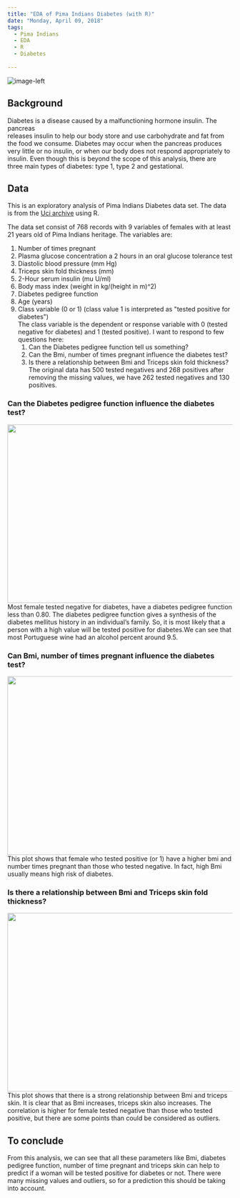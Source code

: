 ```yaml
---
title: "EDA of Pima Indians Diabetes (with R)"
date: "Monday, April 09, 2018"
tags:
  - Pima Indians
  - EDA
  - R
  - Diabetes
  
---
```


<p><img src="{{ site.url }}{{ site.baseurl }}/images/diabetes/pima indians.jpeg" alt="image-left" class="align-left" /></p>   

## Background    
Diabetes is a disease caused by a malfunctioning hormone insulin. The pancreas  
releases insulin to help our body store and use carbohydrate and fat from the food 
we consume. Diabetes may occur when the pancreas produces very little or no insulin, 
or when our body does not respond appropriately to insulin. Even though this is beyond
the scope of this analysis, there are three main types of diabetes: type 1, type 2 and gestational.

## Data 
This is an exploratory analysis of Pima Indians Diabetes data set. The data is from the [Uci archive](https://archive.ics.uci.edu/ml/datasets/pima+indians+diabetes) using R.

The data set consist of 768 records with 9 variables of females with at least  21 years old of Pima Indians heritage. The variables are:   
1. Number of times pregnant     
2. Plasma glucose concentration a 2 hours in an oral glucose tolerance test    
3. Diastolic blood pressure (mm Hg)     
4. Triceps skin fold thickness (mm)     
5. 2-Hour serum insulin (mu U/ml)      
6. Body mass index (weight in kg/(height in m)^2)      
7. Diabetes pedigree function      
8. Age (years)      
9. Class variable (0 or 1) (class value 1 is interpreted as "tested positive for diabetes")     
The class variable is the dependent or response variable with 0 (tested negative for diabetes) and 1 (tested positive). 
I want to respond to few questions here:        
   1. Can the Diabetes pedigree function tell us something?                       
   2. Can the Bmi, number of times pregnant influence the diabetes test?            
   3. Is there a relationship between Bmi and Triceps skin fold thickness?  
The original data has 500 tested negatives and 268 positives after removing the missing values, we have 262 tested negatives and 130 positives.
 
### Can the Diabetes pedigree function influence the diabetes test?
<img src="{{ site.url }}{{ site.baseurl }}/images/diabetes/Rplot02.png" alt="" width="680" height="400">        
Most female tested negative for diabetes, have a diabetes pedigree function less than 0.80.
The diabetes pedigree function gives a synthesis of the diabetes mellitus history in an 
individual’s family. So, it is most likely that a person with a high value will be tested 
positive for diabetes.We can see that most Portuguese wine had an alcohol percent around 9.5.  
    
### Can Bmi, number of times pregnant influence the diabetes test?
<img src="{{ site.url }}{{ site.baseurl }}/images/diabetes/Rplot.png" alt="" width="680" height="400">        
This plot shows that female who tested positive (or 1) have a higher bmi and number times pregnant than those who 
tested negative. In fact, high Bmi usually means high risk of diabetes.

### Is there a relationship between Bmi and Triceps skin fold thickness? 
<img src="{{ site.url }}{{ site.baseurl }}/images/diabetes/bmiTricep.png" alt="" width="680" height="400">        
This plot shows that there is a strong relationship between Bmi and triceps skin.    
It is clear that as Bmi increases, triceps skin also increases. The correlation is higher for female tested negative 
than those who tested positive, but there are some points than could be considered as outliers. 

 
## To conclude
From this analysis, we can see that all these parameters like Bmi, diabetes pedigree function, 
number of time pregnant and triceps skin can help to predict if a woman will be tested positive 
for diabetes or not. 
There were many missing values and outliers, so for a prediction this should be taking into account.
